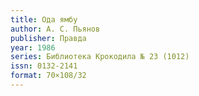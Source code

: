 ```yaml
---
title: Ода ямбу
author: А. С. Пьянов
publisher: Правда
year: 1986
series: Библиотека Крокодила № 23 (1012)
issn: 0132-2141
format: 70×108/32
---
```

